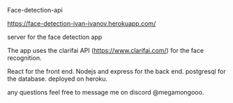 Face-detection-api

https://face-detection-ivan-ivanov.herokuapp.com/

server for the face detection app

The app uses the clarifai API (https://www.clarifai.com/) for the face recognition.

React for the front end. Nodejs and express for the back end. postgresql for the database. deployed on heroku.

any questions feel free to message me on discord @megamongooo.
